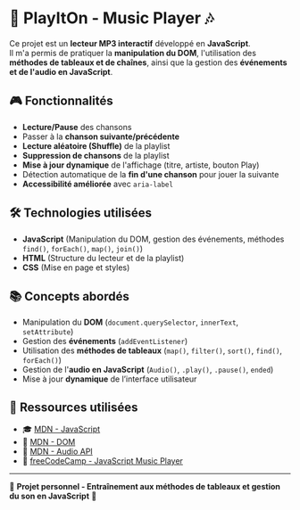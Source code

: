 # 🎵 PlayItOn - Music Player 🎶  

Ce projet est un **lecteur MP3 interactif** développé en **JavaScript**.  
Il m'a permis de pratiquer la **manipulation du DOM**, l'utilisation des **méthodes de tableaux et de chaînes**, ainsi que la gestion des **événements et de l'audio en JavaScript**.  

## 🎮 Fonctionnalités  

- **Lecture/Pause** des chansons  
- Passer à la **chanson suivante/précédente**  
- **Lecture aléatoire (Shuffle)** de la playlist  
- **Suppression de chansons** de la playlist  
- **Mise à jour dynamique** de l'affichage (titre, artiste, bouton Play)  
- Détection automatique de la **fin d'une chanson** pour jouer la suivante  
- **Accessibilité améliorée** avec `aria-label`  

## 🛠️ Technologies utilisées  

- **JavaScript** (Manipulation du DOM, gestion des événements, méthodes `find()`, `forEach()`, `map()`, `join()`)  
- **HTML** (Structure du lecteur et de la playlist)  
- **CSS** (Mise en page et styles)  

## 📚 Concepts abordés  

- Manipulation du **DOM** (`document.querySelector`, `innerText`, `setAttribute`)  
- Gestion des **événements** (`addEventListener`)  
- Utilisation des **méthodes de tableaux** (`map()`, `filter()`, `sort()`, `find()`, `forEach()`)  
- Gestion de l'**audio en JavaScript** (`Audio()`, `.play()`, `.pause()`, `ended`)  
- Mise à jour **dynamique** de l’interface utilisateur  

## 📖 Ressources utilisées  

- 🎓 [MDN - JavaScript](https://developer.mozilla.org/fr/docs/Web/JavaScript)  
- 📘 [MDN - DOM](https://developer.mozilla.org/fr/docs/Web/API/Document_Object_Model)  
- 🎵 [MDN - Audio API](https://developer.mozilla.org/en-US/docs/Web/API/HTMLAudioElement)  
- 🚀 [freeCodeCamp - JavaScript Music Player](https://www.freecodecamp.org/)  

---

🎵 **Projet personnel - Entraînement aux méthodes de tableaux et gestion du son en JavaScript** 🚀  
